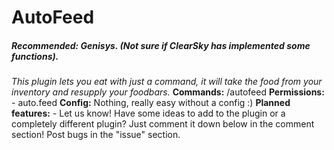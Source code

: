 # AutoFeed
##### Recommended: Genisys. (Not sure if ClearSky has implemented some functions).
*This plugin lets you eat with just a command, it will take the food from your inventory and resupply your foodbars.*
**Commands:** /autofeed
**Permissions:** - auto.feed
**Config:** Nothing, really easy without a config :)
**Planned features:** - Let us know! Have some ideas to add to the plugin or a completely different plugin? Just comment it down below in the comment section! Post bugs in the "issue" section.

